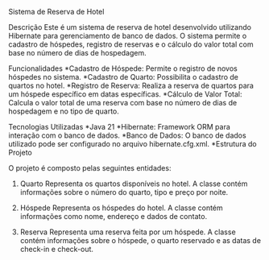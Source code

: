 Sistema de Reserva de Hotel

Descrição
Este é um sistema de reserva de hotel desenvolvido utilizando Hibernate para gerenciamento de banco de dados. O sistema permite o cadastro de hóspedes, registro de reservas e o cálculo do valor total com base no número de dias de hospedagem.

Funcionalidades
*Cadastro de Hóspede: Permite o registro de novos hóspedes no sistema.
*Cadastro de Quarto: Possibilita o cadastro de quartos no hotel.
*Registro de Reserva: Realiza a reserva de quartos para um hóspede específico em datas específicas.
*Cálculo de Valor Total: Calcula o valor total de uma reserva com base no número de dias de hospedagem e no tipo de quarto.

Tecnologias Utilizadas
*Java 21
*Hibernate: Framework ORM para interação com o banco de dados.
*Banco de Dados: O banco de dados utilizado pode ser configurado no arquivo hibernate.cfg.xml.
*Estrutura do Projeto

O projeto é composto pelas seguintes entidades:

1. Quarto
Representa os quartos disponíveis no hotel. A classe contém informações sobre o número do quarto, tipo e preço por noite.

2. Hóspede
Representa os hóspedes do hotel. A classe contém informações como nome, endereço e dados de contato.

3. Reserva
Representa uma reserva feita por um hóspede. A classe contém informações sobre o hóspede, o quarto reservado e as datas de check-in e check-out.
